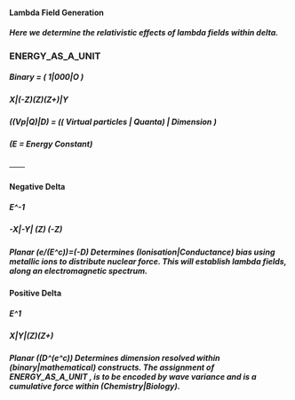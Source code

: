 #### Lambda Field Generation

##### Here we determine the relativistic effects of lambda fields within delta.

### ENERGY_AS_A_UNIT

##### Binary = ( 1|000|O )
##### X|(-Z)(Z)(Z+)|Y
##### ((Vp|Q)|D) = (( Virtual particles | Quanta) | Dimension )
##### (E = Energy Constant)

——
#### Negative Delta
##### E^-1
##### -X|-Y| (Z) (-Z)
##### Planar (e/(E^c))=(-D) Determines (Ionisation|Conductance) bias using metallic ions to distribute nuclear force. This will establish lambda fields, along an electromagnetic spectrum.

#### Positive Delta 
##### E^1
##### X|Y|(Z)(Z+)
##### Planar ((D^(e^c)) Determines dimension resolved within (binary|mathematical) constructs. The assignment of ENERGY_AS_A_UNIT , is to be encoded by wave variance and is a cumulative force within (Chemistry|Biology).
